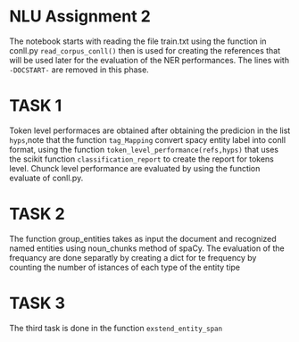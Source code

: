 
# NLU Assignment 2 

The notebook starts with reading the file train.txt using the function in conll.py `read_corpus_conll()` then is used for creating the references that will be used later for the evaluation of the NER performances. The lines with `-DOCSTART-` are removed in this phase.

# TASK 1
Token level performaces are obtained after obtaining the predicion in the list `hyps`,note that the function `tag_Mapping` convert spacy entity label into conll format, using the function `token_level_performance(refs,hyps)` that uses the scikit function `classification_report` to create the report for tokens level.
Chunck level performance are evaluated by using the function evaluate of conll.py.

# TASK 2 
The function group_entities takes as input the document and recognized named entities using noun_chunks method of spaCy. 
The evaluation of the frequancy are done separatly by creating a dict for te frequency by counting the number of istances of each type of the entity tipe

# TASK 3
The third task is done in the function  `exstend_entity_span`


